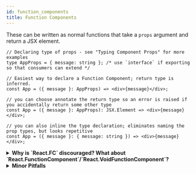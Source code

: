 ```yaml
---
id: function_components
title: Function Components
---
```


These can be written as normal functions that take a `props` argument and return a JSX element.

```tsx
// Declaring type of props - see "Typing Component Props" for more examples
type AppProps = { message: string }; /* use `interface` if exporting so that consumers can extend */

// Easiest way to declare a Function Component; return type is inferred.
const App = ({ message }: AppProps) => <div>{message}</div>;

// you can choose annotate the return type so an error is raised if you accidentally return some other type
const App = ({ message }: AppProps): JSX.Element => <div>{message}</div>;

// you can also inline the type declaration; eliminates naming the prop types, but looks repetitive
const App = ({ message }: { message: string }) => <div>{message}</div>;
```

<details>

<summary><b>Why is `React.FC` discouraged? What about `React.FunctionComponent`/`React.VoidFunctionComponent`?</b></summary>

You may see this in many React+TypeScript codebases:

```tsx
const App: React.FunctionComponent<{ message: string }> = ({ message }) => (
  <div>{message}</div>
);
```

However, the general consensus today is that `React.FunctionComponent` (or the shorthand `React.FC`) is [discouraged](https://github.com/facebook/create-react-app/pull/8177). This is a nuanced opinion of course, but if you agree and want to remove `React.FC` from your codebase, you can use [this jscodeshift codemod](https://github.com/gndelia/codemod-replace-react-fc-typescript).

Some differences from the "normal function" version:

- `React.FunctionComponent` is explicit about the return type, while the normal function version is implicit (or else needs additional annotation).

- It provides typechecking and autocomplete for static properties like `displayName`, `propTypes`, and `defaultProps`.

  - Note that there are some known issues using `defaultProps` with `React.FunctionComponent`. See [this issue for details](https://github.com/typescript-cheatsheets/react-typescript-cheatsheet/issues/87). We maintain a separate `defaultProps` section you can also look up.

- It provides an implicit definition of `children` (see below) - however there are some issues with the implicit `children` type (e.g. [DefinitelyTyped#33006](https://github.com/DefinitelyTyped/DefinitelyTyped/issues/33006)), and it might be better to be explicit about components that consume `children`, anyway.

```tsx
const Title: React.FunctionComponent<{ title: string }> = ({
  children,
  title,
}) => <div title={title}>{children}</div>;
```

<details>
<summary>

Using `React.VoidFunctionComponent` or `React.VFC` instead

</summary>

As of [@types/react 16.9.48](https://github.com/DefinitelyTyped/DefinitelyTyped/pull/46643), you can also use `React.VoidFunctionComponent` or `React.VFC` type if you want to type `children` explicitly. This is an interim solution until `FunctionComponent` will accept no children by default (planned for `@types/react@^18.0.0`).

```ts
type Props = { foo: string };

// OK now, in future, error
const FunctionComponent: React.FunctionComponent<Props> = ({
  foo,
  children,
}: Props) => {
  return (
    <div>
      {foo} {children}
    </div>
  ); // OK
};

// Error now, in future, deprecated
const VoidFunctionComponent: React.VoidFunctionComponent<Props> = ({
  foo,
  children,
}) => {
  return (
    <div>
      {foo}
      {children}
    </div>
  );
};
```

</details>

- _In the future_, it may automatically mark props as `readonly`, though that's a moot point if the props object is destructured in the parameter list.

In most cases it makes very little difference which syntax is used, but you may prefer the more explicit nature of `React.FunctionComponent`.

</details>

<details>
<summary><b>Minor Pitfalls</b></summary>

These patterns are not supported:

**Conditional rendering**

```tsx
const MyConditionalComponent = ({ shouldRender = false }) =>
  shouldRender ? <div /> : false; // don't do this in JS either
const el = <MyConditionalComponent />; // throws an error
```

This is because due to limitations in the compiler, function components cannot return anything other than a JSX expression or `null`, otherwise it complains with a cryptic error message saying that the other type is not assignable to `Element`.

```tsx
const MyArrayComponent = () => Array(5).fill(<div />);
const el2 = <MyArrayComponent />; // throws an error
```

**Array.fill**

Unfortunately just annotating the function type will not help so if you really need to return other exotic types that React supports, you'd need to perform a type assertion:

```tsx
const MyArrayComponent = () => (Array(5).fill(<div />) as any) as JSX.Element;
```

[See commentary by @ferdaber here](https://github.com/typescript-cheatsheets/react-typescript-cheatsheet/issues/57).

</details>
